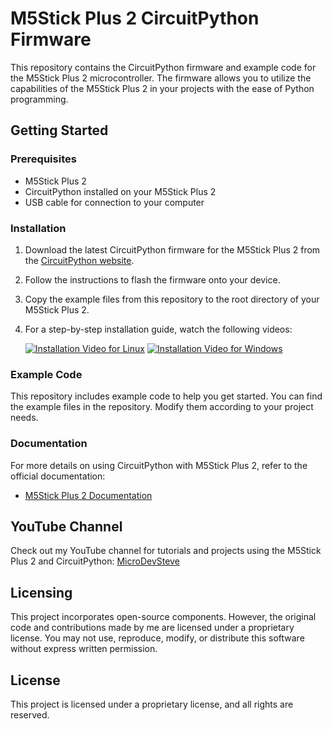 # M5Stick Plus 2 CircuitPython Firmware

This repository contains the CircuitPython firmware and example code for the M5Stick Plus 2 microcontroller. The firmware allows you to utilize the capabilities of the M5Stick Plus 2 in your projects with the ease of Python programming.

## Getting Started

### Prerequisites

- M5Stick Plus 2
- CircuitPython installed on your M5Stick Plus 2
- USB cable for connection to your computer

### Installation

1. Download the latest CircuitPython firmware for the M5Stick Plus 2 from the [CircuitPython website](https://circuitpython.org).
2. Follow the instructions to flash the firmware onto your device.
3. Copy the example files from this repository to the root directory of your M5Stick Plus 2.
4. For a step-by-step installation guide, watch the following videos:

   [![Installation Video for Linux](https://img.youtube.com/vi/NayzkLinydw/0.jpg)](https://www.youtube.com/watch?v=NayzkLinydw)
   [![Installation Video for Windows](https://img.youtube.com/vi/9RkhAnBYFF0/0.jpg)](https://www.youtube.com/watch?v=9RkhAnBYFF0)

### Example Code

This repository includes example code to help you get started. You can find the example files in the repository. Modify them according to your project needs.

### Documentation

For more details on using CircuitPython with M5Stick Plus 2, refer to the official documentation:

- [M5Stick Plus 2 Documentation](https://docs.m5stack.com/en/)

## YouTube Channel

Check out my YouTube channel for tutorials and projects using the M5Stick Plus 2 and CircuitPython: [MicroDevSteve](https://www.youtube.com/@MicroDevSteve)

## Licensing

This project incorporates open-source components. However, the original code and contributions made by me are licensed under a proprietary license. You may not use, reproduce, modify, or distribute this software without express written permission.

## License

This project is licensed under a proprietary license, and all rights are reserved.

